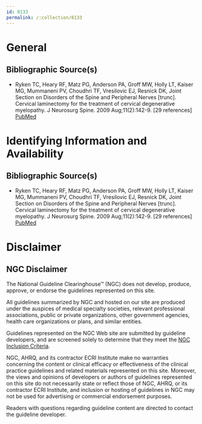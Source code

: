 ```yaml
---
id: 8133
permalink: /:collection/8133
---
```


# General

## Bibliographic Source(s)

- Ryken TC, Heary RF, Matz PG, Anderson PA, Groff MW, Holly LT, Kaiser MG, Mummaneni PV, Choudhri TF, Vresilovic EJ, Resnick DK, Joint Section on Disorders of the Spine and Peripheral Nerves [trunc]. Cervical laminectomy for the treatment of cervical degenerative myelopathy. J Neurosurg Spine. 2009 Aug;11(2):142-9. [29 references] [ PubMed ](http://www.ncbi.nlm.nih.gov/entrez/query.fcgi?cmd=Retrieve&db=pubmed&dopt=Abstract&list_uids=19769493)

# Identifying Information and Availability

## Bibliographic Source(s)

- Ryken TC, Heary RF, Matz PG, Anderson PA, Groff MW, Holly LT, Kaiser MG, Mummaneni PV, Choudhri TF, Vresilovic EJ, Resnick DK, Joint Section on Disorders of the Spine and Peripheral Nerves [trunc]. Cervical laminectomy for the treatment of cervical degenerative myelopathy. J Neurosurg Spine. 2009 Aug;11(2):142-9. [29 references] [ PubMed ](http://www.ncbi.nlm.nih.gov/entrez/query.fcgi?cmd=Retrieve&db=pubmed&dopt=Abstract&list_uids=19769493)

# Disclaimer

## NGC Disclaimer

The National Guideline Clearinghouse™ (NGC) does not develop, produce, approve, or endorse the guidelines represented on this site.

All guidelines summarized by NGC and hosted on our site are produced under the auspices of medical specialty societies, relevant professional associations, public or private organizations, other government agencies, health care organizations or plans, and similar entities.

Guidelines represented on the NGC Web site are submitted by guideline developers, and are screened solely to determine that they meet the [NGC Inclusion Criteria](/help-and-about/summaries/inclusion-criteria).

NGC, AHRQ, and its contractor ECRI Institute make no warranties concerning the content or clinical efficacy or effectiveness of the clinical practice guidelines and related materials represented on this site. Moreover, the views and opinions of developers or authors of guidelines represented on this site do not necessarily state or reflect those of NGC, AHRQ, or its contractor ECRI Institute, and inclusion or hosting of guidelines in NGC may not be used for advertising or commercial endorsement purposes.

Readers with questions regarding guideline content are directed to contact the guideline developer.

